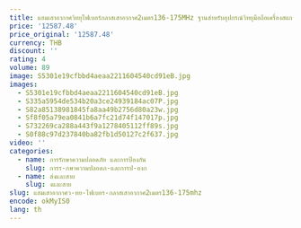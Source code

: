 ```yaml
---
title: แฮมเสาอากาศวิทยุไฟเบอร์กลาสเสาอากาศ2เมตร136-175MHz ฐานสำหรับอุปกรณ์วิทยุมือถือเครื่องสแกนวิทยุ Repeater
price: '12587.48'
price_original: '12587.48'
currency: THB
discount: ''
rating: 4
volume: 89
image: S5301e19cfbbd4aeaa2211604540cd91eB.jpg
images:
  - S5301e19cfbbd4aeaa2211604540cd91eB.jpg
  - S335a5954de534b20a3ce24939184ac07P.jpg
  - S82a85138981845fa8aa49b2756d80a23w.jpg
  - Sf8f05a79ea0841b6a7fc21d74f147017p.jpg
  - S732269ca288a443f9a1278405112ff89s.jpg
  - S0f88c97d237840ba82fb1d50127c2f637.jpg
video: ''
categories:
  - name: การรักษาความปลอดภัย และการป้องกัน
    slug: การร-กษาความปลอดภ-และการป-องก
  - name: ส่งและสาย
    slug: งและสาย
slug: แฮมเสาอากาศว-ทย-ไฟเบอร-กลาสเสาอากาศ2เมตร136-175mhz
encode: okMyIS0
lang: th
---
```

  